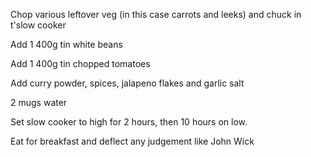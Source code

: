 Chop various leftover veg (in this case carrots and leeks) and chuck in t'slow cooker

Add 1 400g tin white beans

Add 1 400g tin chopped tomatoes

Add curry powder, spices, jalapeno flakes and garlic salt

2 mugs water

Set slow cooker to high for 2 hours, then 10 hours on low.

Eat for breakfast and deflect any judgement like John Wick
